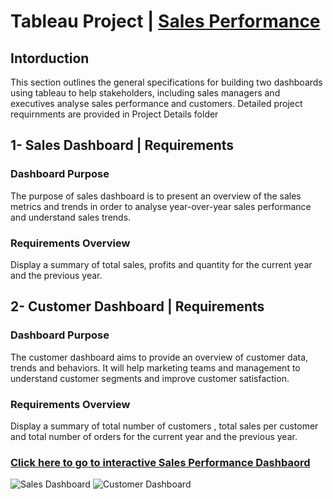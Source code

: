 # Tableau Project | [Sales Performance](https://public.tableau.com/app/profile/ahmed.galall8742/viz/Book1_17450556185910/SalesDashboard?publish=yes)
## Intorduction
  This section outlines the general specifications for building two dashboards using tableau to help stakeholders, including sales managers and executives analyse sales performance and customers. Detailed project requirnments are provided in Project Details folder

## 1- Sales Dashboard | Requirements
  ### Dashboard Purpose
  The purpose of sales dashboard is to present an overview of the sales metrics and trends in order to analyse year-over-year sales performance and understand sales trends.
  
  ### Requirements Overview
  Display a summary of total sales, profits and quantity for the current year and the previous year.
  

## 2- Customer Dashboard | Requirements
  ### Dashboard Purpose
  The customer dashboard aims to provide an overview of customer data, trends and behaviors. It will help marketing teams and management to understand customer segments and improve customer satisfaction.
  
  ### Requirements Overview
  Display a summary of total number of customers , total sales per customer and total number of orders for the current year and the previous year.



### [Click here to go to interactive Sales Performance Dashbaord](https://public.tableau.com/app/profile/ahmed.galall8742/viz/Book1_17450556185910/SalesDashboard?publish=yes)

![Sales Dashboard](https://github.com/user-attachments/assets/75ca2505-ea99-46e3-abeb-b6b68f28c495)
![Customer Dashboard](https://github.com/user-attachments/assets/7a39f865-6bda-4677-8ed9-83c1a92edd60)

